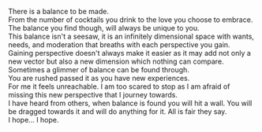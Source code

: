 There is a balance to be made.  
From the number of cocktails you drink to the love you choose to embrace.  
The balance you find though, will always be unique to you.  
This balance isn't a seesaw, it is an infinitely dimensional space with wants, needs, and moderation that breaths with each perspective you gain.  
Gaining perspective doesn't always make it easier as it may add not only a new vector but also a new dimension which nothing can compare.  
Sometimes a glimmer of balance can be found through.  
You are rushed passed it as you have new experiences.  
For me it feels unreachable. I am too scared to stop as I am afraid of missing this new perspective that I journey towards.  
I have heard from others, when balance is found you will hit a wall. You will be dragged towards it and will do anything for it. All is fair they say.  
I hope... I hope.

